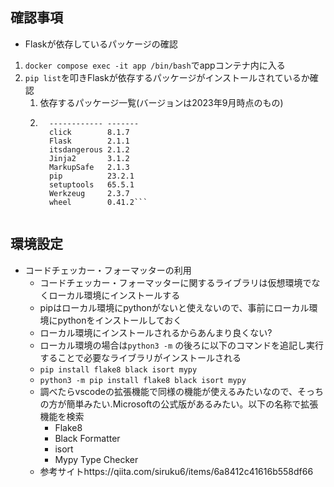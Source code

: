 ## 確認事項
- Flaskが依存しているパッケージの確認
1. ```docker compose exec -it app /bin/bash```でappコンテナ内に入る
2. ```pip list```を叩きFlaskが依存するパッケージがインストールされているか確認
   1. 依存するパッケージ一覧(バージョンは2023年9月時点のもの)
   2. ```Package      Version
        ------------ -------
        click        8.1.7
        Flask        2.1.1
        itsdangerous 2.1.2
        Jinja2       3.1.2
        MarkupSafe   2.1.3
        pip          23.2.1
        setuptools   65.5.1
        Werkzeug     2.3.7
        wheel        0.41.2```


## 環境設定
- コードチェッカー・フォーマッターの利用
  - コードチェッカー・フォーマッターに関するライブラリは仮想環境でなくローカル環境にインストールする
  - pipはローカル環境にpythonがないと使えないので、事前にローカル環境にpythonをインストールしておく
  - ローカル環境にインストールされるからあんまり良くない?
  - ローカル環境の場合は```python3 -m``` の後ろに以下のコマンドを追記し実行することで必要なライブラリがインストールされる
  - ```pip install flake8 black isort mypy```
  - ```python3 -m pip install flake8 black isort mypy```
  - 調べたらvscodeの拡張機能で同様の機能が使えるみたいなので、そっちの方が簡単みたい.Microsoftの公式版があるみたい。以下の名称で拡張機能を検索
    - Flake8
    - Black Formatter
    - isort
    - Mypy Type Checker
  - 参考サイトhttps://qiita.com/siruku6/items/6a8412c41616b558df66